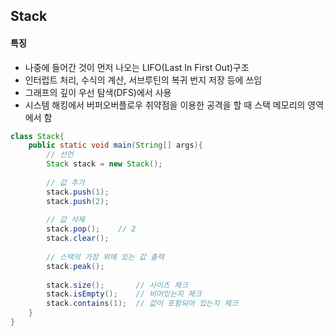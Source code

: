 ## Stack
#### 특징
- 나중에 들어간 것이 먼저 나오는 LIFO(Last In First Out)구조
- 인터럽트 처리, 수식의 계산, 서브루틴의 복귀 번지 저장 등에 쓰임
- 그래프의 깊이 우선 탐색(DFS)에서 사용
- 시스템 해킹에서 버퍼오버플로우 취약점을 이용한 공격을 할 때 스택 메모리의 영역에서 함

```java
class Stack{
    public static void main(String[] args){
        // 선언
        Stack stack = new Stack();
        
        // 값 추가
        stack.push(1);
        stack.push(2);
        
        // 값 삭제
        stack.pop();    // 2
        stack.clear();
        
        // 스택의 가장 위에 있는 값 출력
        stack.peak();
        
        stack.size();       // 사이즈 체크
        stack.isEmpty();    // 비어있는지 체크
        stack.contains(1);  // 값이 포함되어 있는지 체크
    }
}
```